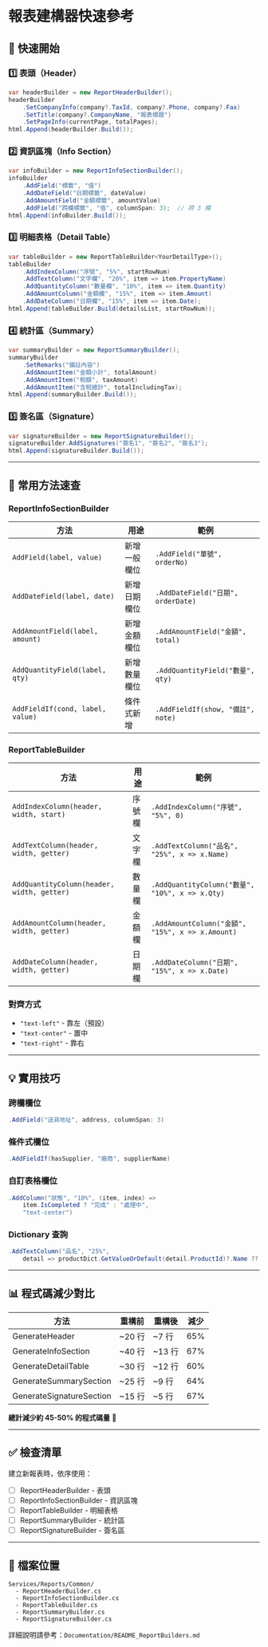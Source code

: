 # 報表建構器快速參考

## 🚀 快速開始

### 1️⃣ 表頭（Header）
```csharp
var headerBuilder = new ReportHeaderBuilder();
headerBuilder
    .SetCompanyInfo(company?.TaxId, company?.Phone, company?.Fax)
    .SetTitle(company?.CompanyName, "報表標題")
    .SetPageInfo(currentPage, totalPages);
html.Append(headerBuilder.Build());
```

### 2️⃣ 資訊區塊（Info Section）
```csharp
var infoBuilder = new ReportInfoSectionBuilder();
infoBuilder
    .AddField("標籤", "值")
    .AddDateField("日期標籤", dateValue)
    .AddAmountField("金額標籤", amountValue)
    .AddField("跨欄標籤", "值", columnSpan: 3);  // 跨 3 欄
html.Append(infoBuilder.Build());
```

### 3️⃣ 明細表格（Detail Table）
```csharp
var tableBuilder = new ReportTableBuilder<YourDetailType>();
tableBuilder
    .AddIndexColumn("序號", "5%", startRowNum)
    .AddTextColumn("文字欄", "20%", item => item.PropertyName)
    .AddQuantityColumn("數量欄", "10%", item => item.Quantity)
    .AddAmountColumn("金額欄", "15%", item => item.Amount)
    .AddDateColumn("日期欄", "15%", item => item.Date);
html.Append(tableBuilder.Build(detailsList, startRowNum));
```

### 4️⃣ 統計區（Summary）
```csharp
var summaryBuilder = new ReportSummaryBuilder();
summaryBuilder
    .SetRemarks("備註內容")
    .AddAmountItem("金額小計", totalAmount)
    .AddAmountItem("稅額", taxAmount)
    .AddAmountItem("含稅總計", totalIncludingTax);
html.Append(summaryBuilder.Build());
```

### 5️⃣ 簽名區（Signature）
```csharp
var signatureBuilder = new ReportSignatureBuilder();
signatureBuilder.AddSignatures("簽名1", "簽名2", "簽名3");
html.Append(signatureBuilder.Build());
```

---

## 📝 常用方法速查

### ReportInfoSectionBuilder
| 方法 | 用途 | 範例 |
|------|------|------|
| `AddField(label, value)` | 新增一般欄位 | `.AddField("單號", orderNo)` |
| `AddDateField(label, date)` | 新增日期欄位 | `.AddDateField("日期", orderDate)` |
| `AddAmountField(label, amount)` | 新增金額欄位 | `.AddAmountField("金額", total)` |
| `AddQuantityField(label, qty)` | 新增數量欄位 | `.AddQuantityField("數量", qty)` |
| `AddFieldIf(cond, label, value)` | 條件式新增 | `.AddFieldIf(show, "備註", note)` |

### ReportTableBuilder<T>
| 方法 | 用途 | 範例 |
|------|------|------|
| `AddIndexColumn(header, width, start)` | 序號欄 | `.AddIndexColumn("序號", "5%", 0)` |
| `AddTextColumn(header, width, getter)` | 文字欄 | `.AddTextColumn("品名", "25%", x => x.Name)` |
| `AddQuantityColumn(header, width, getter)` | 數量欄 | `.AddQuantityColumn("數量", "10%", x => x.Qty)` |
| `AddAmountColumn(header, width, getter)` | 金額欄 | `.AddAmountColumn("金額", "15%", x => x.Amount)` |
| `AddDateColumn(header, width, getter)` | 日期欄 | `.AddDateColumn("日期", "15%", x => x.Date)` |

### 對齊方式
- `"text-left"` - 靠左（預設）
- `"text-center"` - 置中
- `"text-right"` - 靠右

---

## 💡 實用技巧

### 跨欄欄位
```csharp
.AddField("送貨地址", address, columnSpan: 3)
```

### 條件式欄位
```csharp
.AddFieldIf(hasSupplier, "廠商", supplierName)
```

### 自訂表格欄位
```csharp
.AddColumn("狀態", "10%", (item, index) => 
    item.IsCompleted ? "完成" : "處理中", 
    "text-center")
```

### Dictionary 查詢
```csharp
.AddTextColumn("品名", "25%", 
    detail => productDict.GetValueOrDefault(detail.ProductId)?.Name ?? "")
```

---

## 📊 程式碼減少對比

| 方法 | 重構前 | 重構後 | 減少 |
|------|--------|--------|------|
| GenerateHeader | ~20 行 | ~7 行 | 65% |
| GenerateInfoSection | ~40 行 | ~13 行 | 67% |
| GenerateDetailTable | ~30 行 | ~12 行 | 60% |
| GenerateSummarySection | ~25 行 | ~9 行 | 64% |
| GenerateSignatureSection | ~15 行 | ~5 行 | 67% |

**總計減少約 45-50% 的程式碼量** 🎉

---

## ✅ 檢查清單

建立新報表時，依序使用：
- [ ] ReportHeaderBuilder - 表頭
- [ ] ReportInfoSectionBuilder - 資訊區塊
- [ ] ReportTableBuilder - 明細表格
- [ ] ReportSummaryBuilder - 統計區
- [ ] ReportSignatureBuilder - 簽名區

---

## 📁 檔案位置
```
Services/Reports/Common/
  - ReportHeaderBuilder.cs
  - ReportInfoSectionBuilder.cs
  - ReportTableBuilder.cs
  - ReportSummaryBuilder.cs
  - ReportSignatureBuilder.cs
```

詳細說明請參考：`Documentation/README_ReportBuilders.md`
